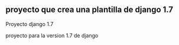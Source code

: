 proyecto que crea una plantilla de django 1.7
---------------------------------------------

Proyecto django 1.7

proyecto para la version 1.7 de django



